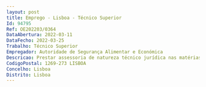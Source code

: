 ```yaml
--- 
layout: post
title: Emprego - Lisboa - Técnico Superior
Id: 94795
Ref: OE202203/0364
DataAbertura: 2022-03-11
DataFecho: 2022-03-25
Trabalho: Técnico Superior
Empregador: Autoridade de Segurança Alimentar e Económica
Descricao: Prestar assessoria de natureza técnico jurídica nas matérias da competência da ASAE, em particular no âmbito do direito contraordenacional.
CodigoPostal: 1269-273 LISBOA
Concelho: Lisboa
Distrito: Lisboa
--- 
```

